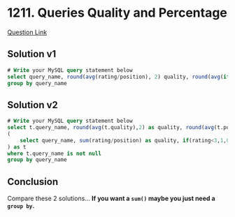 # 1211. Queries Quality and Percentage
[Question Link](https://leetcode.com/problems/queries-quality-and-percentage/)
## Solution v1
```sql
# Write your MySQL query statement below
select query_name, round(avg(rating/position), 2) quality, round(avg(if (rating<3,1,0))*100, 2) poor_query_percentage from Queries
group by query_name
```
## Solution v2
```sql
# Write your MySQL query statement below
select t.query_name, round(avg(t.quality),2) as quality, round(avg(t.poor_query_percentage),2) as poor_query_percentage from
(
    select query_name, sum(rating/position) as quality, if(rating<3,1,0)*100 as poor_query_percentage from Queries group by query_name, result, position, rating
) as t
where t.query_name is not null
group by query_name
```
## Conclusion
Compare these 2 solutions... **If you want a `sum()` maybe you just need a `group by`.**
